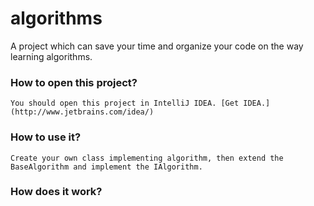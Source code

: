 algorithms
==========

A project which can save your time and organize your code on the way learning algorithms.

### How to open this project?
    You should open this project in IntelliJ IDEA. [Get IDEA.](http://www.jetbrains.com/idea/)

### How to use it?
    Create your own class implementing algorithm, then extend the BaseAlgorithm and implement the IAlgorithm.

### How does it work?
